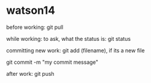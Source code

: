 # watson14

before working:
git pull

while working:
to ask, what the status is:
git status

committing new work:
git add (filename), if its a new file

git commit -m "my commit message"


after work:
git push
